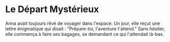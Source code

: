 #  Le Départ Mystérieux
Anna avait toujours rêvé de voyager dans l'espace. Un jour, elle reçut une lettre énigmatique qui disait : "Prépare-toi, l'aventure t'attend." Sans hésiter, elle commença à faire ses bagages, se demandant ce qui l'attendait là-bas.
